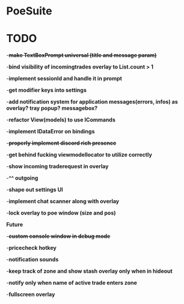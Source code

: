 # PoeSuite

# TODO

-**~~make TextBoxPrompt universal (title and message param)~~**

-**bind visibility of incomingtrades overlay to List.count > 1**

-**implement sessionId and handle it in prompt**

-**get modifier keys into settings**

-**add notification system for application messages(errors, infos) as overlay? tray popup? messagebox?**

-**refactor View(models) to use ICommands**

-**implement IDataError on bindings**

-**~~properly implement discord rich presence~~**

-**get behind fucking viewmodellocator to utilize correctly**

-**show incoming traderequest in overlay**

-**^^ outgoing**

-**shape out settings UI**

-**implement chat scanner along with overlay**

-**lock overlay to poe window (size and pos)**



**__Future__**

-**~~custom console window in debug mode~~**

-**pricecheck hotkey**

-**notification sounds**

-**keep track of zone and show stash overlay only when in hideout**

-**notify only when name of active trade enters zone**

-**fullscreen overlay**
 
